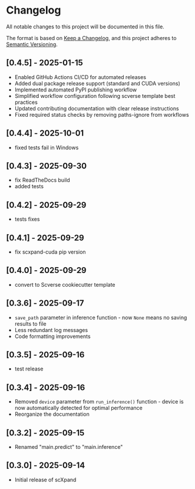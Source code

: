 # Changelog

All notable changes to this project will be documented in this file.

The format is based on [Keep a Changelog](https://keepachangelog.com/en/1.0.0/),
and this project adheres to [Semantic Versioning](https://semver.org/spec/v2.1.0.html).

## [0.4.5] - 2025-01-15

- Enabled GitHub Actions CI/CD for automated releases
- Added dual package release support (standard and CUDA versions)
- Implemented automated PyPI publishing workflow
- Simplified workflow configuration following scverse template best practices
- Updated contributing documentation with clear release instructions
- Fixed required status checks by removing paths-ignore from workflows

## [0.4.4] - 2025-10-01

- fixed tests fail in Windows


## [0.4.3] - 2025-09-30

- fix ReadTheDocs build
- added tests


## [0.4.2] - 2025-09-29

- tests fixes


## [0.4.1] - 2025-09-29

- fix scxpand-cuda pip version


## [0.4.0] - 2025-09-29

- convert to Scverse cookiecutter template


## [0.3.6] - 2025-09-17

- `save_path` parameter in inference function - now `None` means no saving results to file
- Less redundant log messages
- Code formatting improvements


## [0.3.5] - 2025-09-16

- test release
## [0.3.4] - 2025-09-16

- Removed `device` parameter from `run_inference()` function - device is now automatically detected for optimal performance
- Reorganize the documentation

## [0.3.2] - 2025-09-15

- Renamed "main.predict" to "main.inference"

## [0.3.0] - 2025-09-14

- Initial release of scXpand

